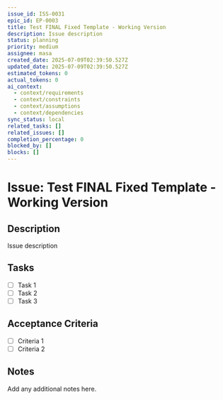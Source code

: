 ```yaml
---
issue_id: ISS-0031
epic_id: EP-0003
title: Test FINAL Fixed Template - Working Version
description: Issue description
status: planning
priority: medium
assignee: masa
created_date: 2025-07-09T02:39:50.527Z
updated_date: 2025-07-09T02:39:50.527Z
estimated_tokens: 0
actual_tokens: 0
ai_context:
  - context/requirements
  - context/constraints
  - context/assumptions
  - context/dependencies
sync_status: local
related_tasks: []
related_issues: []
completion_percentage: 0
blocked_by: []
blocks: []
---
```


# Issue: Test FINAL Fixed Template - Working Version

## Description
Issue description

## Tasks
- [ ] Task 1
- [ ] Task 2
- [ ] Task 3

## Acceptance Criteria
- [ ] Criteria 1
- [ ] Criteria 2

## Notes
Add any additional notes here.
